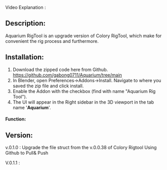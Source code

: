 Video Explanation : 

## Description: 
Aquarium RigTool is an upgrade version of Colory RigTool, which make for convenient the rig process and furthermore. 


## Installation: 


1. Download the zipped code here from Github. https://github.com/gabong0711/Aquarium/tree/main
2. In Blender, open Preferences->Addons->Install. Navigate to where you saved the zip file and click install.
3. Enable the Addon with the checkbox (find with name "Aquarium Rig Tool").
4. The UI will appear in the Right sidebar in the 3D viewport in the tab name '**Aquarium**'.


#### Function:

## Version:
v.0.1.0 : 
Upgrade the file struct from the v.0.0.38 of Colory Rigtool
Using Github to Pull& Push

V.0.1.1 :

